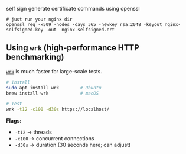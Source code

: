 self sign generate  certificate  commands using openssl

```shall
# just run your nginx dir
openssl req -x509 -nodes -days 365 -newkey rsa:2048 -keyout nginx-selfsigned.key -out  nginx-selfsigned.crt
```

## Using `wrk` (high-performance HTTP benchmarking)

[`wrk`](https://github.com/wg/wrk) is much faster for large-scale tests.

```bash
# Install
sudo apt install wrk        # Ubuntu
brew install wrk            # macOS

# Test
wrk -t12 -c100 -d30s https://localhost/
```

**Flags:**

* `-t12` → threads
* `-c100` → concurrent connections
* `-d30s` → duration (30 seconds here; can adjust)


